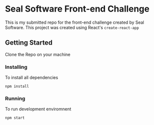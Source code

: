 # Seal Software Front-end Challenge

This is my submitted repo for the front-end challenge created by Seal Software.
This project was created using React's ```create-react-app```

## Getting Started

Clone the Repo on your machine

### Installing  

To install all dependencies

```
npm install
```

### Running

To run development enviromnent

```
npm start
```
